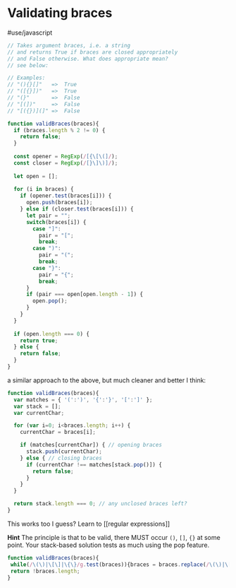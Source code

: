 # Validating braces
#use/javascript

```javascript
// Takes argument braces, i.e. a string
// and returns True if braces are closed appropriately
// and False otherwise. What does appropriate mean?
// see below:

// Examples:
// "(){}[]"   =>  True
// "([{}])"   =>  True
// "(}"       =>  False
// "[(])"     =>  False
// "[({})](]" =>  False

function validBraces(braces){
  if (braces.length % 2 != 0) {
    return false;
  }
  
  const opener = RegExp(/[{\[\(]/);
  const closer = RegExp(/[}\]\)]/);
  
  let open = [];
  
  for (i in braces) {
    if (opener.test(braces[i])) {
      open.push(braces[i]);
    } else if (closer.test(braces[i])) {
      let pair = "";
      switch(braces[i]) {
        case "]":
          pair = "[";
          break;
        case ")":
          pair = "(";
          break;
        case "}":
          pair = "{";
          break;
      }
      if (pair === open[open.length - 1]) {
        open.pop();
      }
    }
  }
  
  if (open.length === 0) {
    return true;
  } else {
    return false;
  }
}
```

a similar approach to the above, but much cleaner and better I think:

```javascript
function validBraces(braces){
  var matches = { '(':')', '{':'}', '[':']' };
  var stack = [];
  var currentChar;

  for (var i=0; i<braces.length; i++) {
    currentChar = braces[i];

    if (matches[currentChar]) { // opening braces
      stack.push(currentChar);
    } else { // closing braces
      if (currentChar !== matches[stack.pop()]) {
        return false;
      }
    }
  }

  return stack.length === 0; // any unclosed braces left?
}
```

This works too I guess? Learn to [[regular expressions]]

**Hint** The principle is that to be valid, there MUST occur `()`, `[]`, `{}` at some point. Your stack-based solution tests as much using the pop feature.
```javascript
function validBraces(braces){
 while(/\(\)|\[\]|\{\}/g.test(braces)){braces = braces.replace(/\(\)|\[\]|\{\}/g,"")}
 return !braces.length;
}
```

